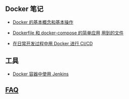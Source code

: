 ## Docker 笔记

- [Docker 的基本概念和基本操作](https://ifking.com/posts/docker/)

- [Dockerfile 和 docker-compose 的简单应用](https://ifking.com/posts/docker2/) [用到的文件](./libs/dockerfile-compose/)

- [在日常开发过程中用 Docker 进行 CI/CD](https://ifking.com/posts/docker3/)

## 工具

- [Docker 容器中使用 Jenkins](./tools/jenkins/)

## [FAQ](./Questions.md)